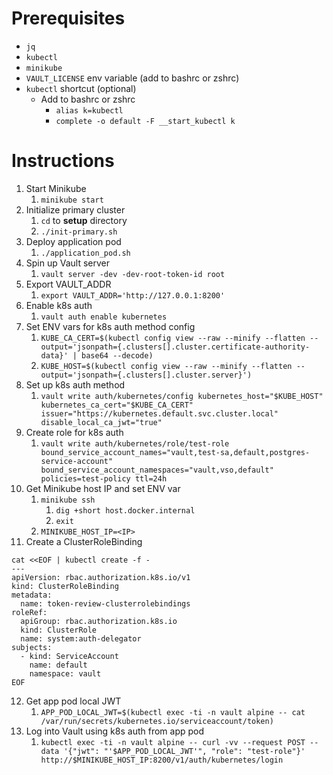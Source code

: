 # Prerequisites

* `jq`
* `kubectl`
* `minikube`
* `VAULT_LICENSE` env variable (add to bashrc or zshrc)
* `kubectl` shortcut (optional)
  * Add to bashrc or zshrc
    * `alias k=kubectl`
    * `complete -o default -F __start_kubectl k`

# Instructions

1. Start Minikube
   1. `minikube start`
2. Initialize primary cluster
   1. `cd` to **setup** directory
   2. `./init-primary.sh`
3. Deploy application pod
   1. `./application_pod.sh`
4. Spin up Vault server
   1. `vault server -dev -dev-root-token-id root`
5. Export VAULT_ADDR
   1. `export VAULT_ADDR='http://127.0.0.1:8200'`
6. Enable k8s auth 
   1. `vault auth enable kubernetes`
7. Set ENV vars for k8s auth method config
   1. `KUBE_CA_CERT=$(kubectl config view --raw --minify --flatten --output='jsonpath={.clusters[].cluster.certificate-authority-data}' | base64 --decode)`
   2. `KUBE_HOST=$(kubectl config view --raw --minify --flatten --output='jsonpath={.clusters[].cluster.server}')`
8. Set up k8s auth method
   1. `vault write auth/kubernetes/config kubernetes_host="$KUBE_HOST" kubernetes_ca_cert="$KUBE_CA_CERT" issuer="https://kubernetes.default.svc.cluster.local" disable_local_ca_jwt="true"`
9. Create role for k8s auth
   1.  `vault write auth/kubernetes/role/test-role bound_service_account_names="vault,test-sa,default,postgres-service-account" bound_service_account_namespaces="vault,vso,default" policies=test-policy ttl=24h`
10. Get Minikube host IP and set ENV var
    1.  `minikube ssh`
        1.  `dig +short host.docker.internal`
        2.  `exit`
    2.  `MINIKUBE_HOST_IP=<IP>`
11. Create a ClusterRoleBinding 
```
cat <<EOF | kubectl create -f -  
---  
apiVersion: rbac.authorization.k8s.io/v1  
kind: ClusterRoleBinding  
metadata:  
  name: token-review-clusterrolebindings  
roleRef:  
  apiGroup: rbac.authorization.k8s.io  
  kind: ClusterRole  
  name: system:auth-delegator  
subjects: 
  - kind: ServiceAccount  
    name: default
    namespace: vault
EOF
```
12. Get app pod local JWT
    1.  `APP_POD_LOCAL_JWT=$(kubectl exec -ti -n vault alpine -- cat /var/run/secrets/kubernetes.io/serviceaccount/token)`
13. Log into Vault using k8s auth from app pod
    1.  `kubectl exec -ti -n vault alpine -- curl -vv --request POST --data '{"jwt": "'$APP_POD_LOCAL_JWT'", "role": "test-role"}' http://$MINIKUBE_HOST_IP:8200/v1/auth/kubernetes/login`
